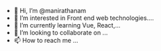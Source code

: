- 👋 Hi, I’m @manirathanam
- 👀 I’m interested in Front end web technologies....
- 🌱 I’m currently learning Vue, React,...
- 💞️ I’m looking to collaborate on ...
- 📫 How to reach me ...

<!---
manirathanam/manirathanam is a ✨ special ✨ repository because its `README.md` (this file) appears on your GitHub profile.
You can click the Preview link to take a look at your changes.
--->
